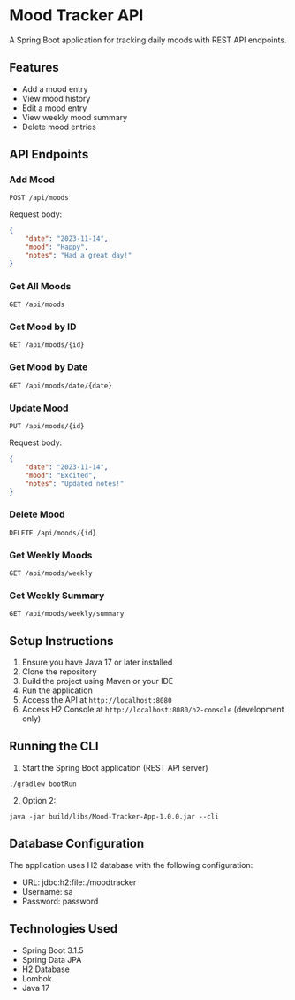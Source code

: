 # Mood Tracker API

A Spring Boot application for tracking daily moods with REST API endpoints.

## Features

- Add a mood entry
- View mood history
- Edit a mood entry
- View weekly mood summary
- Delete mood entries

## API Endpoints

### Add Mood
```http
POST /api/moods
```
Request body:
```json
{
    "date": "2023-11-14",
    "mood": "Happy",
    "notes": "Had a great day!"
}
```

### Get All Moods
```http
GET /api/moods
```

### Get Mood by ID
```http
GET /api/moods/{id}
```

### Get Mood by Date
```http
GET /api/moods/date/{date}
```

### Update Mood
```http
PUT /api/moods/{id}
```
Request body:
```json
{
    "date": "2023-11-14",
    "mood": "Excited",
    "notes": "Updated notes!"
}
```

### Delete Mood
```http
DELETE /api/moods/{id}
```

### Get Weekly Moods
```http
GET /api/moods/weekly
```

### Get Weekly Summary
```http
GET /api/moods/weekly/summary
```

## Setup Instructions

1. Ensure you have Java 17 or later installed
2. Clone the repository
3. Build the project using Maven or your IDE
4. Run the application
5. Access the API at `http://localhost:8080`
6. Access H2 Console at `http://localhost:8080/h2-console` (development only)

## Running the CLI
1. Start the Spring Boot application (REST API server)
```
./gradlew bootRun
```
2. Option 2:
```
java -jar build/libs/Mood-Tracker-App-1.0.0.jar --cli
```


## Database Configuration

The application uses H2 database with the following configuration:
- URL: jdbc:h2:file:./moodtracker
- Username: sa
- Password: password

## Technologies Used

- Spring Boot 3.1.5
- Spring Data JPA
- H2 Database
- Lombok
- Java 17
